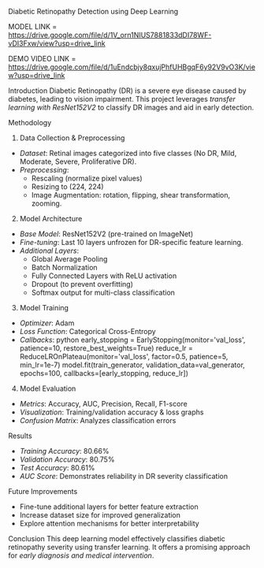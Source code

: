 Diabetic Retinopathy Detection using Deep Learning

MODEL LINK = https://drive.google.com/file/d/1V_orn1NIUS7881833dDI78WF-vDI3Fxw/view?usp=drive_link

DEMO VIDEO LINK = https://drive.google.com/file/d/1uEndcbjy8qxujPhfUHBgqF6y92V9vO3K/view?usp=drive_link

Introduction
Diabetic Retinopathy (DR) is a severe eye disease caused by diabetes, leading to vision impairment. This project leverages *transfer learning with ResNet152V2* to classify DR images and aid in early detection.

Methodology
1. Data Collection & Preprocessing
- *Dataset*: Retinal images categorized into five classes (No DR, Mild, Moderate, Severe, Proliferative DR).
- *Preprocessing*:
  - Rescaling (normalize pixel values)
  - Resizing to (224, 224)
  - Image Augmentation: rotation, flipping, shear transformation, zooming.

2. Model Architecture
- *Base Model*: ResNet152V2 (pre-trained on ImageNet)
- *Fine-tuning*: Last 10 layers unfrozen for DR-specific feature learning.
- *Additional Layers*:
  - Global Average Pooling
  - Batch Normalization
  - Fully Connected Layers with ReLU activation
  - Dropout (to prevent overfitting)
  - Softmax output for multi-class classification

3. Model Training
- *Optimizer*: Adam
- *Loss Function*: Categorical Cross-Entropy
- *Callbacks*:
  python
  early_stopping = EarlyStopping(monitor='val_loss', patience=10, restore_best_weights=True)
  reduce_lr = ReduceLROnPlateau(monitor='val_loss', factor=0.5, patience=5, min_lr=1e-7)
  model.fit(train_generator, validation_data=val_generator, epochs=100, callbacks=[early_stopping, reduce_lr])
  

 4. Model Evaluation
- *Metrics*: Accuracy, AUC, Precision, Recall, F1-score
- *Visualization*: Training/validation accuracy & loss graphs
- *Confusion Matrix*: Analyzes classification errors

Results
- *Training Accuracy*: 80.66%
- *Validation Accuracy*: 80.75%
- *Test Accuracy*: 80.61%
- *AUC Score*: Demonstrates reliability in DR severity classification

Future Improvements
- Fine-tune additional layers for better feature extraction
- Increase dataset size for improved generalization
- Explore attention mechanisms for better interpretability

Conclusion
This deep learning model effectively classifies diabetic retinopathy severity using transfer learning. It offers a promising approach for *early diagnosis and medical intervention*.


